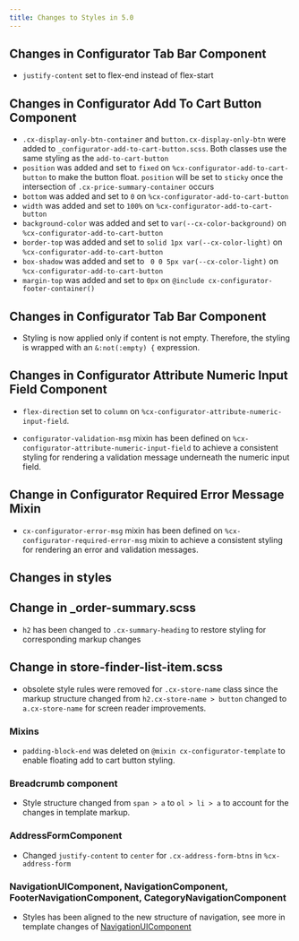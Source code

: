 ```yaml
---
title: Changes to Styles in 5.0
---
```


## Changes in Configurator Tab Bar Component

- `justify-content` set to flex-end instead of flex-start

## Changes in Configurator Add To Cart Button Component

- `.cx-display-only-btn-container` and `button.cx-display-only-btn` were added to `_configurator-add-to-cart-button.scss`.
  Both classes use the same styling as the `add-to-cart-button`
- `position` was added and set to `fixed` on `%cx-configurator-add-to-cart-button` to make the button float. `position` will be set to `sticky` once the intersection of `.cx-price-summary-container` occurs
- `bottom` was added and set to `0` on `%cx-configurator-add-to-cart-button` 
- `width` was added and set to `100%` on `%cx-configurator-add-to-cart-button` 
- `background-color` was added and set to `var(--cx-color-background)` on `%cx-configurator-add-to-cart-button` 
- `border-top` was added and set to `solid 1px var(--cx-color-light)` on `%cx-configurator-add-to-cart-button` 
- `box-shadow` was added and set to ` 0 0 5px var(--cx-color-light)` on `%cx-configurator-add-to-cart-button` 
- `margin-top` was added and set to `0px` on `@include cx-configurator-footer-container()` 


## Changes in Configurator Tab Bar Component

- Styling is now applied only if content is not empty. Therefore, the styling is wrapped with an `&:not(:empty) {` expression.

## Changes in Configurator Attribute Numeric Input Field Component

- `flex-direction` set to `column` on `%cx-configurator-attribute-numeric-input-field`.

- `configurator-validation-msg` mixin has been defined on `%cx-configurator-attribute-numeric-input-field` to achieve a consistent styling for rendering a validation message underneath the numeric input field.

## Change in Configurator Required Error Message Mixin

- `cx-configurator-error-msg` mixin has been defined on `%cx-configurator-required-error-msg` mixin to achieve a consistent styling for rendering an error and validation messages.


## Changes in styles

## Change in _order-summary.scss

- `h2` has been changed to `.cx-summary-heading` to restore styling for corresponding markup changes 

## Change in store-finder-list-item.scss

- obsolete style rules were removed for `.cx-store-name` class since the markup structure changed from `h2.cx-store-name > button` changed to `a.cx-store-name` for screen reader improvements. 
### Mixins
- `padding-block-end` was deleted on `@mixin cx-configurator-template` to enable floating add to cart button styling. 

### Breadcrumb component 

- Style structure changed from `span > a` to `ol > li > a` to account for the changes in template markup. 

### AddressFormComponent

- Changed `justify-content` to `center` for `.cx-address-form-btns` in `%cx-address-form`

### NavigationUIComponent, NavigationComponent, FooterNavigationComponent, CategoryNavigationComponent

- Styles has been aligned to the new structure of navigation, see more in template changes of [NavigationUIComponent](./5_0.md#NavigationUIComponent)
